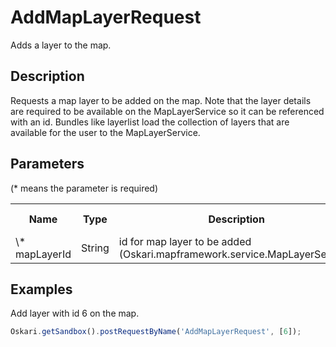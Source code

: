 # AddMapLayerRequest

Adds a layer to the map.

## Description

Requests a map layer to be added on the map. Note that the layer details are required to be available on the MapLayerService so it can be referenced with an id. Bundles like layerlist load the collection of layers that are available for the user to the MapLayerService.

## Parameters

(* means the parameter is required)

<table class="table">
<tr>
  <th> Name</th><th> Type</th><th> Description</th><th> Default value</th>
</tr>
<tr>
  <td> \* mapLayerId </td><td> String </td><td> id for map layer to be added (Oskari.mapframework.service.MapLayerService) </td><td> </td>
</tr>
</table>

## Examples

Add layer with id 6 on the map.

```javascript
Oskari.getSandbox().postRequestByName('AddMapLayerRequest', [6]);
```
